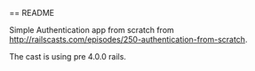 == README

Simple Authentication app from scratch from http://railscasts.com/episodes/250-authentication-from-scratch.

The cast is using pre 4.0.0 rails.